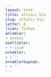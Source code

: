 ```yaml
---
layout: term
title: altıncı his
slug: altinci-his
letter: A
lisan: Türkçe
anlamlar:
- önsezi
ozellikler:
- - isim
ornekler:
- - ''
orneklerkaynak:
- - ''
---
```

